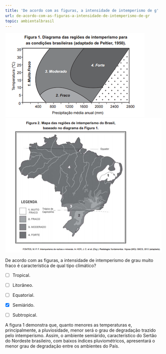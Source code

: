 ```yaml
---
title: 'De acordo com as figuras, a intensidade de intemperismo de g'
url: de-acordo-com-as-figuras-a-intensidade-de-intemperismo-de-gr
topic: ambientalbrasil
---
```



![](d2fe6b8b-220d-aace-0208-977acde5ea55.png)![](a6237706-9b79-1e3d-cbfe-066376c98829.png)

De acordo com as figuras, a intensidade de intemperismo de grau muito fraco é característica de qual tipo climático?



- [ ] Tropical.
- [ ] Litorâneo.
- [ ] Equatorial.
- [x] Semiárido.
- [ ] Subtropical.


A figura 1 demonstra que, quanto menores as temperaturas e, principalmente, a pluviosidade, menor será o grau de degradação trazido pelo intemperismo. Assim, o ambiente semiárido, característico do Sertão do Nordeste brasileiro, com baixos índices pluviométricos, apresentará o menor grau de degradação entre os ambientes do País.
